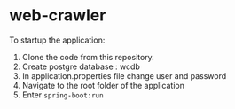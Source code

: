 # web-crawler

To startup the application:

1. Clone the code from this repository.
2. Create postgre database : wcdb
3. In application.properties file change user and password
4. Navigate to the root folder of the application
5. Enter `spring-boot:run`
